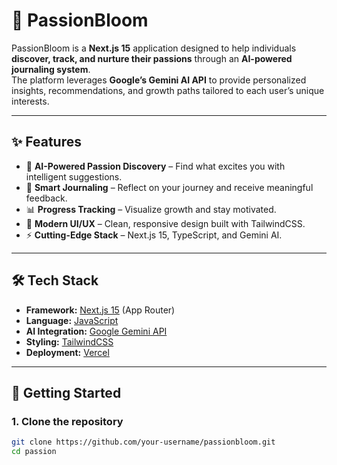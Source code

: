 # 🌸 PassionBloom

PassionBloom is a **Next.js 15** application designed to help individuals **discover, track, and nurture their passions** through an **AI-powered journaling system**.  
The platform leverages **Google’s Gemini AI API** to provide personalized insights, recommendations, and growth paths tailored to each user’s unique interests.

---

## ✨ Features
- 🧭 **AI-Powered Passion Discovery** – Find what excites you with intelligent suggestions.
- 📓 **Smart Journaling** – Reflect on your journey and receive meaningful feedback.
- 📊 **Progress Tracking** – Visualize growth and stay motivated.
- 🎨 **Modern UI/UX** – Clean, responsive design built with TailwindCSS.
- ⚡ **Cutting-Edge Stack** – Next.js 15, TypeScript, and Gemini AI.

---

## 🛠️ Tech Stack
- **Framework:** [Next.js 15](https://nextjs.org/) (App Router)
- **Language:** [JavaScript](https://www.javascriptlang.org/)
- **AI Integration:** [Google Gemini API](https://ai.google.dev/)
- **Styling:** [TailwindCSS](https://tailwindcss.com/)
- **Deployment:** [Vercel](https://vercel.com/)

---

## 🚀 Getting Started

### 1. Clone the repository
```bash
git clone https://github.com/your-username/passionbloom.git
cd passion
